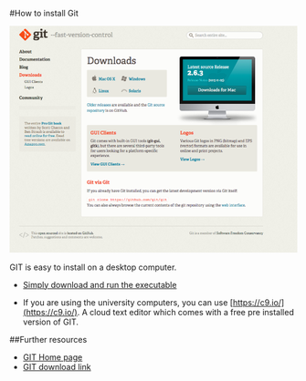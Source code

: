 #How to install Git 

![](assets/git_download.png)

GIT is easy to install on a desktop computer.

- [Simply download and run the executable](https://git-scm.com/download/win)

- If you are using the university computers, you can use [https://c9.io/](https://c9.io/). A cloud text editor which comes with a free pre installed version of GIT.

##Further resources 

- [GIT Home page](https://git-scm.com/)
- [GIT download link](https://git-scm.com/download/win)


